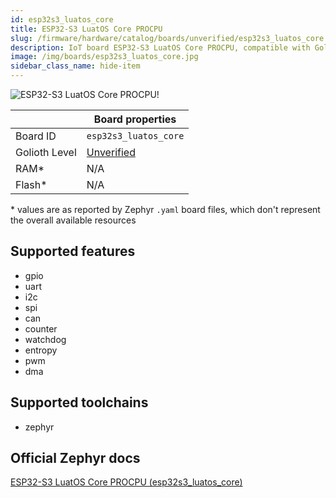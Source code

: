 ```yaml
---
id: esp32s3_luatos_core
title: ESP32-S3 LuatOS Core PROCPU
slug: /firmware/hardware/catalog/boards/unverified/esp32s3_luatos_core
description: IoT board ESP32-S3 LuatOS Core PROCPU, compatible with Golioth at unverified level.
image: /img/boards/esp32s3_luatos_core.jpg
sidebar_class_name: hide-item
---
```


[//]: # (This is an auto-generated file, do not edit! Changes to it will be lost upon re-generation)

![ESP32-S3 LuatOS Core PROCPU!](/img/boards/esp32s3_luatos_core.jpg "ESP32-S3 LuatOS Core PROCPU")

|                | Board properties     |
| -------------  | -------------------- |
| Board ID       | `esp32s3_luatos_core` |
| Golioth Level  | [Unverified](/firmware/hardware#unverified-boards) |
| RAM*           | N/A |
| Flash*         | N/A |

\* values are as reported by Zephyr `.yaml` board files, which don't represent the overall available resources



## Supported features

* gpio
* uart
* i2c
* spi
* can
* counter
* watchdog
* entropy
* pwm
* dma

## Supported toolchains

* zephyr

## Official Zephyr docs

[ESP32-S3 LuatOS Core PROCPU (esp32s3_luatos_core)](https://docs.zephyrproject.org/latest/boards/luatos/esp32s3_luatos_core/doc/index.html)
